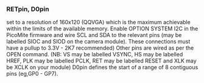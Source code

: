 

### RETpin, D0pin

set to a resolution of 160x120 (QQVGA) which is the maximum achievable within the limits of the available memory. Enable OPTION SYSTEM I2C in the PicoMite firmware and wire SCL and SDA to the relevant pins (may be labelled SIOC and SIOD on the camera module). These connections must have a pullup to 3.3V - 2K7 recommended) Other pins are wired as per the OPEN command. (NB: VS may be labelled VSYNC, HS may be labelled HREF, PLK may be labelled PCLK, RET may be labelled RESET and XLK may be XCLK on your module) D0pin defines the start of a range of 8 contiguous pins (eg,GP0 - GP7).
